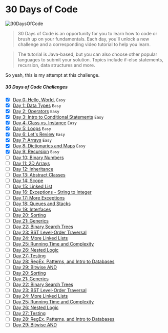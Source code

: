 # 30 Days of Code
![30DaysOfCode](https://img.shields.io/badge/Days-9_complete-green.svg)
>30 Days of Code is an opportunity for you to learn how to code or brush up on your fundamentals. Each day, you'll unlock a new challenge and a corresponding video tutorial to help you learn.

>The tutorial is Java-based, but you can also choose other popular languages to submit your solution. Topics include if-else statements, recursion, data structures and more.

So yeah, this is my attempt at this challenge.

##### 30 Days of Code Challenges
- [x] [Day 0: Hello, World.](https://www.hackerrank.com/challenges/30-hello-world) `Easy`
- [x] [Day 1: Data Types](https://www.hackerrank.com/challenges/30-data-types) `Easy`
- [x] [Day 2: Operators](https://www.hackerrank.com/challenges/30-operators) `Easy`
- [x] [Day 3: Intro to Conditional Statements](https://www.hackerrank.com/challenges/30-conditional-statements) `Easy`
- [x] [Day 4: Class vs. Instance](https://www.hackerrank.com/challenges/30-class-vs-instance) `Easy`
- [x] [Day 5: Loops](https://www.hackerrank.com/challenges/30-loops) `Easy`
- [x] [Day 6: Let's Review](https://www.hackerrank.com/challenges/30-review-loop) `Easy`
- [x] [Day 7: Arrays](https://www.hackerrank.com/challenges/30-arrays) `Easy`
- [x] [Day 8: Dictionaries and Maps](https://www.hackerrank.com/challenges/30-dictionaries-and-maps) `Easy`
- [x] [Day 9: Recursion](https://www.hackerrank.com/challenges/30-recursion) `Easy`
- [ ] [Day 10: Binary Numbers]()
- [ ] [Day 11: 2D Arrays]()
- [ ] [Day 12: Inheritance]()
- [ ] [Day 13: Abstract Classes]()
- [ ] [Day 14: Scope]()
- [ ] [Day 15: Linked List]()
- [ ] [Day 16: Exceptions - String to Integer]()
- [ ] [Day 17: More Exceptions]()
- [ ] [Day 18: Queues and Stacks]()
- [ ] [Day 19: Interfaces]()
- [ ] [Day 20: Sorting]()
- [ ] [Day 21: Generics]()
- [ ] [Day 22: Binary Search Trees]()
- [ ] [Day 23: BST Level-Order Traversal]()
- [ ] [Day 24: More Linked Lists]()
- [ ] [Day 25: Running Time and Complexity]()
- [ ] [Day 26: Nested Logic]()
- [ ] [Day 27: Testing]()
- [ ] [Day 28: RegEx, Patterns, and Intro to Databases]()
- [ ] [Day 29: Bitwise AND]()
- [ ] [Day 20: Sorting]()
- [ ] [Day 21: Generics]()
- [ ] [Day 22: Binary Search Trees]()
- [ ] [Day 23: BST Level-Order Traversal]()
- [ ] [Day 24: More Linked Lists]()
- [ ] [Day 25: Running Time and Complexity]()
- [ ] [Day 26: Nested Logic]()
- [ ] [Day 27: Testing]()
- [ ] [Day 28: RegEx, Patterns, and Intro to Databases]()
- [ ] [Day 29: Bitwise AND]()

